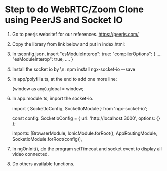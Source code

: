 # Step to do WebRTC/Zoom Clone using PeerJS and Socket IO

1. Go to peerjs websitef for our references.
https://peerjs.com/

2. Copy the library from link below and put in index.html:
    <script src="https://unpkg.com/peerjs@1.3.1/dist/peerjs.min.js"></script>

3. In tsconfig.json, insert "esModuleInterop": true:
    "compilerOptions": {
        ....
        "esModuleInterop": true,
        ....
    }

4. Install the socket io by \n:
   npm install ngx-socket-io --save

5. In app/polyfills.ts, at the end to add one more line:

    (window as any).global = window;

6. In app.module.ts, import the socket-io.

    import { SocketIoConfig, SocketIoModule } from 'ngx-socket-io';

    const config: SocketIoConfig = { url: 'http://localhost:3000', options: {} };

    imports: [BrowserModule, IonicModule.forRoot(), AppRoutingModule, SocketIoModule.forRoot(config)],

7. In ngOnInit(), do the program setTimeout and socket event to display all video connected.

8. Do others available functions.